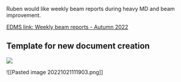 Ruben would like weekly beam reports during heavy MD and beam improvement.

[EDMS link: Weekly beam reports - Autumn 2022](https://edms.cern.ch/ui/#!master/navigator/project?P:1206306671:101154178:subDocs)


## Template for new document creation

![](file:///C:/Users/ELIOTT~1/AppData/Local/Temp/msohtmlclip1/01/clip_image002.gif)

![[Pasted image 20221021111903.png]]